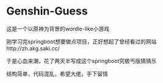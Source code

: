 # Genshin-Guess
这是一个以原神为背景的wordle-like小游戏

刚学习完springboot想要做点项目，正好想起了曾经看过的网站http://zh.akg.saki.cc/

于是心血来潮，花了两天半写成这个springboot究极丐版猜猜乐

结构简单，代码混乱，希望大佬，手下留情
